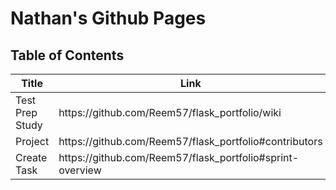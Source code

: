 <h1> Nathan's Github Pages </h1>

<h2> Table of Contents </h2>
<table>
  <thead>
    <tr>
      <th>Title</th>
      <th>Link</th>
    </tr>
  </thead>
  <tbody>
    <tr>
      <td>Test Prep Study</td>
      <td href="https://github.com/Reem57/flask_portfolio/wiki">https://github.com/Reem57/flask_portfolio/wiki</td>
    </tr>
    <tr>
      <td>Project</td>
      <td href="https://github.com/Reem57/flask_portfolio#contributors">https://github.com/Reem57/flask_portfolio#contributors</td>
    </tr>
    <tr>
      <td>Create Task</td>
      <td href="https://github.com/Reem57/flask_portfolio#sprint-overview">https://github.com/Reem57/flask_portfolio#sprint-overview</td>
    </tr>
  </tbody>
</table>
